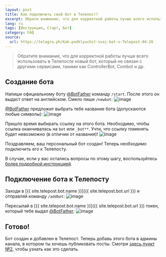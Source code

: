 ```yaml
---
layout: post
title: Как подключить свой бот в Телепост?
excerpt: Обрати внимание, что для корректной работы лучше всего использовать в Телепосте новый бот, который не связан с другими сервисами, такими как ControllerBot, Combot и другие.
lang: ru
tags: [Инструкция, Старт, Бот]
category: FAQ
source:
  url: https://telegra.ph/Kak-podklyuchit-svoj-bot-v-Telepost-04-26
---
```


> Обратите внимание, что для корректной работы лучше всего использовать в Телепосте новый бот, который не связан с другими сервисами, такими как ControllerBot, Combot и др.


## Создание бота

Напиши официальному боту [@BotFather](https://t.me/BotFather) команду `/start`. После этого он выдаст ответ на английском. Смело пиши `/newbot`:
![image](https://user-images.githubusercontent.com/24430718/106514143-f2936880-64e4-11eb-8073-257146c5970b.png)

[@BotFather](https://t.me/BotFather) предложит выбрать тебе название бота (допускаются любые символы):
![image](https://user-images.githubusercontent.com/24430718/106514319-253d6100-64e5-11eb-90a2-bdbee67ffb3e.png)

Пришло время выбирать ссылку на этого бота. Необходимо, чтобы ссылка оканчивалась на `bot` или `_bot**`. Учти, что ссылку поменять будет невозможно (в отличии от названия)!
![image](https://user-images.githubusercontent.com/24430718/106514485-59188680-64e5-11eb-966d-b98e2aa87a7f.png)

Поздравляем, ваш персональный бот создан! Теперь необходимо подключить его к Телепосту.

В случае, если у вас остались вопросы по этому шагу, воспользуйтесь [более подробной инструкцией](https://www.hashtap.com/@obzorchik.plus/создаём-бота-в-telegram-rWNgL7Dvwd0v).


## Подключение бота к Телепосту

Заходи в [{{ site.telepost.bot.name }}]({{ site.telepost.bot.url }}) и отправляй команду `/addbot`:
![image](https://user-images.githubusercontent.com/24430718/106514765-bc0a1d80-64e5-11eb-82e4-c33a541f3037.png)

Пересылай в [{{ site.telepost.bot.name }}]({{ site.telepost.bot.url }}) токен, который тебе выдал [@BotFather](https://t.me/BotFather):
![image](https://user-images.githubusercontent.com/24430718/106514986-0be8e480-64e6-11eb-98b9-b777d17896f1.png)


## Готово! 

Бот создан и добавлен в Телепост. Теперь добавь этого бота в админы канала, в котором ты хочешь публиковать посты. Смотри [здесь пункт №2](2019-04-26-getting-started.md), чтобы узнать как это сделать.

